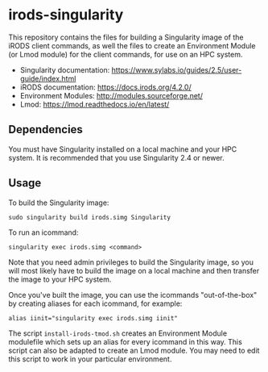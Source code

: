 # irods-singularity

This repository contains the files for building a Singularity image of the iRODS client commands, as well the files to create an Environment Module (or Lmod module) for the client commands, for use on an HPC system.

- Singularity documentation: https://www.sylabs.io/guides/2.5/user-guide/index.html
- iRODS documentation: https://docs.irods.org/4.2.0/
- Environment Modules: http://modules.sourceforge.net/
- Lmod: https://lmod.readthedocs.io/en/latest/

## Dependencies

You must have Singularity installed on a local machine and your HPC system. It is recommended that you use Singularity 2.4 or newer.

## Usage

To build the Singularity image:
```
sudo singularity build irods.simg Singularity
```

To run an icommand:
```
singularity exec irods.simg <command>
```

Note that you need admin privileges to build the Singularity image, so you will most likely have to build the image on a local machine and then transfer the image to your HPC system.

Once you've built the image, you can use the icommands "out-of-the-box" by creating aliases for each icommand, for example:
```
alias iinit="singularity exec irods.simg iinit"
```

The script `install-irods-tmod.sh` creates an Environment Module modulefile which sets up an alias for every icommand in this way. This script can also be adapted to create an Lmod module. You may need to edit this script to work in your particular environment.

